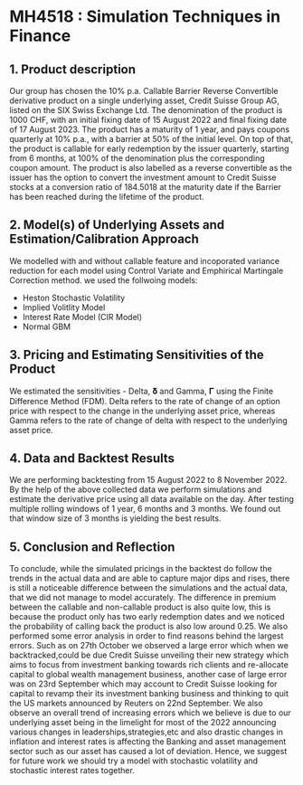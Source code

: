 # MH4518 : Simulation Techniques in Finance
## 1. Product description

Our group has chosen the 10% p.a. Callable Barrier Reverse Convertible derivative product on a single underlying asset, Credit Suisse Group AG, listed on the SIX Swiss Exchange Ltd. The denomination of the product is 1000 CHF, with an initial fixing date of 15 August 2022 and final fixing date of 17 August 2023. The product has a maturity of 1 year, and pays coupons quarterly at 10% p.a., with a barrier at 50% of the initial level. On top of that, the product is callable for early redemption by the issuer quarterly, starting from 6 months, at 100% of the denomination plus the corresponding coupon amount. The product is also labelled as a reverse convertible as the issuer has the option to convert the investment amount to Credit Suisse stocks at a conversion ratio of 184.5018 at the maturity date if the Barrier has been reached during the lifetime of the product.

## 2. Model(s) of Underlying Assets and Estimation/Calibration Approach

We modelled with and without callable feature and incoporated variance reduction for each model using Control Variate and Emphirical Martingale Correction method.
we used the follwoing models:

- Heston Stochastic Volatility
- Implied Volitlity Model
- Interest Rate Model (CIR Model)
- Normal GBM

## 3. Pricing and Estimating Sensitivities of the Product

We estimated the sensitivities - Delta, 𝛅 and Gamma, 𝚪 using the Finite Difference Method (FDM). Delta refers to the rate of change of an option price with respect to the change in the underlying asset price, whereas Gamma refers to the rate of change of delta with respect to the underlying asset price.

## 4. Data and Backtest Results

We are performing backtesting from 15 August 2022 to 8 November 2022. By the help of the above collected data we perform simulations and estimate the derivative price using all data available on the day. After testing multiple
rolling windows of 1 year, 6 months and 3 months. We found out that window size of 3 months is yielding the best results.

## 5. Conclusion and Reflection

To conclude, while the simulated pricings in the backtest do follow the trends in the actual data and are able to capture major dips and rises, there is still a noticeable difference between the simulations and the actual data, that we did not manage to model accurately. The difference in premium between the callable and non-callable product is also quite low, this is because the product only has two early redemption dates and we noticed the probability of calling back the product is also low around 0.25. We also performed some error analysis in order to find reasons behind the largest errors. Such as on 27th October we observed a large error which when we backtracked,could be due Credit Suisse unveiling their new strategy which aims to focus from investment banking towards rich clients and re-allocate capital to global wealth management business, another case of large error was on 23rd September which may account to Credit Suisse looking for capital to revamp their its investment banking business and thinking to quit the US markets announced by Reuters on 22nd September. We also observe an overall trend of increasing errors which we believe is due to our underlying asset being in the limelight for most of the 2022 announcing various changes in leaderships,strategies,etc and also drastic changes in inflation and interest rates is affecting the Banking and asset management sector such as our asset has caused a lot of deviation. Hence, we suggest for future work we should try a model with stochastic volatility and stochastic interest rates together.

